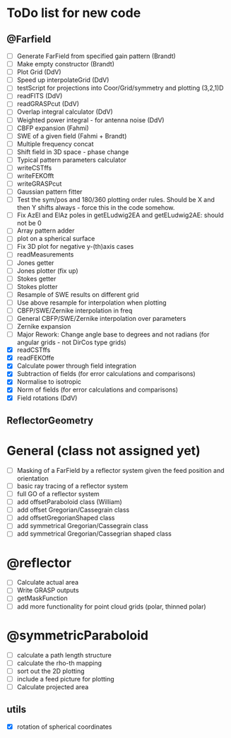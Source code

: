# ToDo list for new code

## @Farfield
- [ ] Generate FarField from specified gain pattern (Brandt)
- [ ] Make empty constructor (Brandt)
- [ ] Plot Grid (DdV)
- [ ] Speed up interpolateGrid (DdV)
- [ ] testScript for projections into Coor/Grid/symmetry and plotting (3,2,1)D
- [ ] readFITS (DdV)
- [ ] readGRASPcut (DdV)
- [ ] Overlap integral calculator (DdV)
- [ ] Weighted power integral - for antenna noise (DdV)
- [ ] CBFP expansion (Fahmi)
- [ ] SWE of a given field (Fahmi + Brandt)
- [ ] Multiple frequency concat
- [ ] Shift field in 3D space - phase change
- [ ] Typical pattern parameters calculator
- [ ] writeCSTffs
- [ ] writeFEKOfft
- [ ] writeGRASPcut
- [ ] Gaussian pattern fitter
- [ ] Test the sym/pos and 180/360 plotting order rules.  Should be X and then Y shifts always - force this in the code somehow.
- [ ] Fix AzEl and ElAz poles in getELudwig2EA and getELudwig2AE: should not be 0
- [ ] Array pattern adder
- [ ] plot on a spherical surface
- [ ] Fix 3D plot for negative y-(th)axis cases
- [ ] readMeasurements
- [ ] Jones getter
- [ ] Jones plotter (fix up)
- [ ] Stokes getter
- [ ] Stokes plotter
- [ ] Resample of SWE results on different grid
- [ ] Use above resample for interpolation when plotting
- [ ] CBFP/SWE/Zernike interpolation in freq
- [ ] General CBFP/SWE/Zernike interpolation over parameters
- [ ] Zernike expansion
- [ ] Major Rework: Change angle base to degrees and not radians (for angular grids - not DirCos type grids)
- [x] readCSTffs
- [x] readFEKOffe
- [x] Calculate power through field integration
- [x] Subtraction of fields (for error calculations and comparisons)
- [x] Normalise to isotropic
- [x] Norm of fields (for error calculations and comparisons)
- [x] Field rotations (DdV)

## ReflectorGeometry
# General (class not assigned yet)
- [ ] Masking of a FarField by a reflector system given the feed position and orientation
- [ ] basic ray tracing of a reflector system
- [ ] full GO of a reflector system
- [ ] add offsetParaboloid class (William)
- [ ] add offset Gregorian/Cassegrain class
- [ ] add offsetGregorianShaped class
- [ ] add symmetrical Gregorian/Cassegrain class
- [ ] add symmetrical Gregorian/Cassegrian shaped class

# @reflector
- [ ] Calculate actual area
- [ ] Write GRASP outputs
- [ ] getMaskFunction
- [ ] add more functionality for point cloud grids (polar, thinned polar)

# @symmetricParaboloid
- [ ] calculate a path length structure
- [ ] calculate the rho-th mapping
- [ ] sort out the 2D plotting
- [ ] include a feed picture for plotting
- [ ] Calculate projected area

## utils
- [x] rotation of spherical coordinates